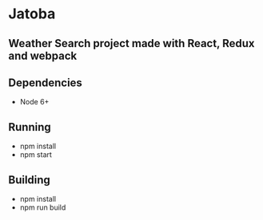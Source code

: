 # Jatoba

## Weather Search project made with React, Redux and webpack

## Dependencies

* Node 6+

## Running
* npm install
* npm start

## Building
* npm install
* npm run build
